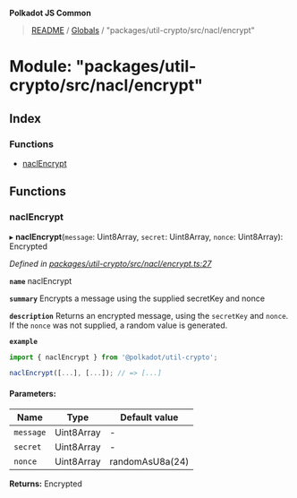 **Polkadot JS Common**

> [README](../README.md) / [Globals](../globals.md) / "packages/util-crypto/src/nacl/encrypt"

# Module: "packages/util-crypto/src/nacl/encrypt"

## Index

### Functions

* [naclEncrypt](_packages_util_crypto_src_nacl_encrypt_.md#naclencrypt)

## Functions

### naclEncrypt

▸ **naclEncrypt**(`message`: Uint8Array, `secret`: Uint8Array, `nonce`: Uint8Array): Encrypted

*Defined in [packages/util-crypto/src/nacl/encrypt.ts:27](https://github.com/polkadot-js/common/blob/dd1220ac/packages/util-crypto/src/nacl/encrypt.ts#L27)*

**`name`** naclEncrypt

**`summary`** Encrypts a message using the supplied secretKey and nonce

**`description`** 
Returns an encrypted message, using the `secretKey` and `nonce`. If the `nonce` was not supplied, a random value is generated.

**`example`** 
<BR>

```javascript
import { naclEncrypt } from '@polkadot/util-crypto';

naclEncrypt([...], [...]); // => [...]
```

#### Parameters:

Name | Type | Default value |
------ | ------ | ------ |
`message` | Uint8Array | - |
`secret` | Uint8Array | - |
`nonce` | Uint8Array | randomAsU8a(24) |

**Returns:** Encrypted
